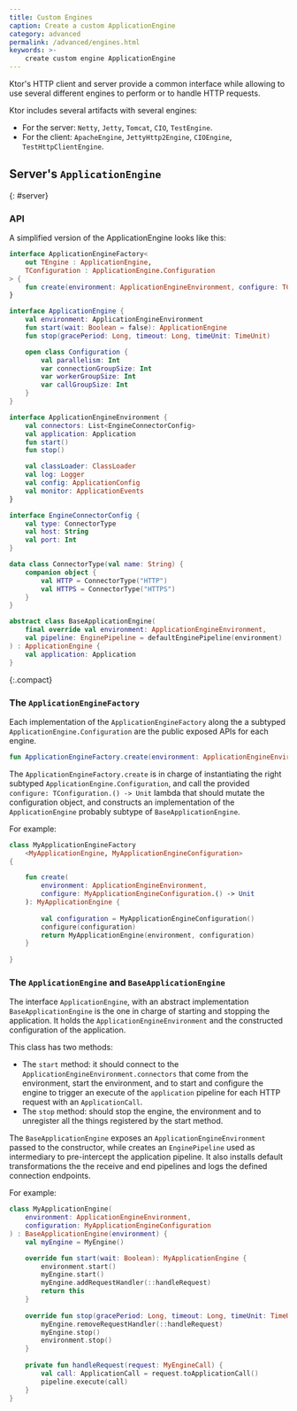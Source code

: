 ```yaml
---
title: Custom Engines
caption: Create a custom ApplicationEngine
category: advanced
permalink: /advanced/engines.html
keywords: >-
    create custom engine ApplicationEngine
---
```


Ktor's HTTP client and server provide a common interface while allowing
to use several different engines to perform or to handle HTTP requests.

Ktor includes several artifacts with several engines:
* For the server: `Netty`, `Jetty`, `Tomcat`, `CIO`, `TestEngine`.
* For the client: `ApacheEngine`, `JettyHttp2Engine`, `CIOEngine`, `TestHttpClientEngine`.

## Server's `ApplicationEngine`
{: #server}

### API

A simplified version of the ApplicationEngine looks like this:

```kotlin
interface ApplicationEngineFactory<
    out TEngine : ApplicationEngine,
    TConfiguration : ApplicationEngine.Configuration
> {
    fun create(environment: ApplicationEngineEnvironment, configure: TConfiguration.() -> Unit): TEngine
}

interface ApplicationEngine {
    val environment: ApplicationEngineEnvironment
    fun start(wait: Boolean = false): ApplicationEngine
    fun stop(gracePeriod: Long, timeout: Long, timeUnit: TimeUnit)

    open class Configuration {
        val parallelism: Int
        var connectionGroupSize: Int
        var workerGroupSize: Int
        var callGroupSize: Int
    }
}

interface ApplicationEngineEnvironment {
    val connectors: List<EngineConnectorConfig>
    val application: Application
    fun start()
    fun stop()

    val classLoader: ClassLoader
    val log: Logger
    val config: ApplicationConfig
    val monitor: ApplicationEvents
}

interface EngineConnectorConfig {
    val type: ConnectorType
    val host: String
    val port: Int
}

data class ConnectorType(val name: String) {
    companion object {
        val HTTP = ConnectorType("HTTP")
        val HTTPS = ConnectorType("HTTPS")
    }
}

abstract class BaseApplicationEngine(
    final override val environment: ApplicationEngineEnvironment,
    val pipeline: EnginePipeline = defaultEnginePipeline(environment)
) : ApplicationEngine {
    val application: Application
}
```
{:.compact}

### The `ApplicationEngineFactory`

Each implementation of the `ApplicationEngineFactory` along the a subtyped `ApplicationEngine.Configuration`
are the public exposed APIs for each engine.

```kotlin
fun ApplicationEngineFactory.create(environment: ApplicationEngineEnvironment, configure: TConfiguration.() -> Unit): TEngine
```

The `ApplicationEngineFactory.create` is in charge of instantiating the right subtyped `ApplicationEngine.Configuration`,
and call the provided `configure: TConfiguration.() -> Unit` lambda that should mutate the configuration object,
and constructs an implementation of the `ApplicationEngine` probably subtype of `BaseApplicationEngine`.

For example:

```kotlin
class MyApplicationEngineFactory
    <MyApplicationEngine, MyApplicationEngineConfiguration>
{

    fun create(
        environment: ApplicationEngineEnvironment,
        configure: MyApplicationEngineConfiguration.() -> Unit
    ): MyApplicationEngine {
    
        val configuration = MyApplicationEngineConfiguration()
        configure(configuration)
        return MyApplicationEngine(environment, configuration)
    }
    
}
```

### The `ApplicationEngine` and `BaseApplicationEngine`

The interface `ApplicationEngine`, with an abstract implementation `BaseApplicationEngine` is the one in charge
of starting and stopping the application. It holds the `ApplicationEngineEnvironment` and the constructed
configuration of the application.

This class has two methods:

* The `start` method: it should connect to the `ApplicationEngineEnvironment.connectors` that come from the environment,
  start the environment, and to start and configure the engine to trigger an execute of the `application` pipeline
  for each HTTP request with an `ApplicationCall`.
* The `stop` method: should stop the engine, the environment and to unregister all the things registered by the start method.

The `BaseApplicationEngine` exposes an `ApplicationEngineEnvironment` passed to the constructor, while
creates an `EnginePipeline` used as intermediary to pre-intercept the application pipeline. It also installs 
default transformations the the receive and end pipelines and logs the defined connection endpoints.

For example:

```kotlin
class MyApplicationEngine(
    environment: ApplicationEngineEnvironment,
    configuration: MyApplicationEngineConfiguration
) : BaseApplicationEngine(environment) {
    val myEngine = MyEngine()

    override fun start(wait: Boolean): MyApplicationEngine {
        environment.start()
        myEngine.start()
        myEngine.addRequestHandler(::handleRequest)
        return this
    }
    
    override fun stop(gracePeriod: Long, timeout: Long, timeUnit: TimeUnit) {
        myEngine.removeRequestHandler(::handleRequest)
        myEngine.stop()
        environment.stop()
    }
    
    private fun handleRequest(request: MyEngineCall) {
        val call: ApplicationCall = request.toApplicationCall()
        pipeline.execute(call)
    }
}

```

